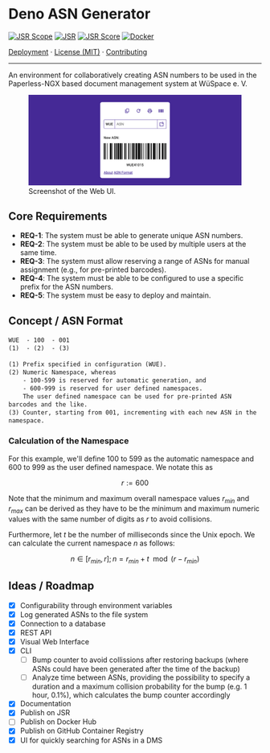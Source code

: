 # Deno ASN Generator

[![JSR Scope](https://jsr.io/badges/@wuespace)](https://jsr.io/@wuespace)
[![JSR](https://jsr.io/badges/@wuespace/asn-generator)](https://jsr.io/@wuespace/asn-generator)
[![JSR Score](https://jsr.io/badges/@wuespace/asn-generator/score)](https://jsr.io/@wuespace/asn-generator)
[![Docker](https://github.com/wuespace/deno-asn-generator/actions/workflows/docker-publish.yml/badge.svg)](https://github.com/wuespace/deno-asn-generator/actions/workflows/docker-publish.yml)

[Deployment](DEPLOY.md) · [License (MIT)](./LICENSE) ·
[Contributing](./CONTRIBUTING.md)

---

An environment for collaboratively creating ASN numbers to be used in the
Paperless-NGX based document management system at WüSpace e. V.

<figure>
<img src="screenshot.png" alt="Screenshot. UI in the center. At the top, there are buttons to copy, regenerate, print, and download the ASN barcode. Below that, there is a search bar. Below that, text: New ASN. A barcode with an ASN." />
<figcaption>Screenshot of the Web UI.</figcaption>
</figure>

## Core Requirements

- **REQ-1**: The system must be able to generate unique ASN numbers.
- **REQ-2**: The system must be able to be used by multiple users at the same
  time.
- **REQ-3**: The system must allow reserving a range of ASNs for manual
  assignment (e.g., for pre-printed barcodes).
- **REQ-4**: The system must be able to be configured to use a specific prefix
  for the ASN numbers.
- **REQ-5**: The system must be easy to deploy and maintain.

## Concept / ASN Format

```text
WUE  - 100  - 001
(1)  - (2)  - (3)

(1) Prefix specified in configuration (WUE).
(2) Numeric Namespace, whereas
    - 100-599 is reserved for automatic generation, and
    - 600-999 is reserved for user defined namespaces.
    The user defined namespace can be used for pre-printed ASN barcodes and the like.
(3) Counter, starting from 001, incrementing with each new ASN in the namespace.
```

### Calculation of the Namespace

For this example, we'll define $100$ to $599$ as the automatic namespace and
$600$ to $999$ as the user defined namespace. We notate this as

$$ r:=600 $$

Note that the minimum and maximum overall namespace values $r_{min}$ and
$r_{max}$ can be derived as they have to be the minimum and maximum numeric
values with the same number of digits as $r$ to avoid collisions.

Furthermore, let $t$ be the number of milliseconds since the Unix epoch. We can
calculate the current namespace $n$ as follows:

$$ n \in [r_{min}, r]; n = r_{min} + t \mod (r - r_{min}) $$

## Ideas / Roadmap

- [x] Configurability through environment variables
- [x] Log generated ASNs to the file system
- [x] Connection to a database
- [x] REST API
- [x] Visual Web Interface
- [x] CLI
  - [ ] Bump counter to avoid collissions after restoring backups (where ASNs
        could have been generated after the time of the backup)
  - [ ] Analyze time between ASNs, providing the possibility to specify a
        duration and a maximum collision probability for the bump (e.g. 1 hour,
        0.1%), which calculates the bump counter accordingly
- [x] Documentation
- [x] Publish on JSR
- [ ] Publish on Docker Hub
- [x] Publish on GitHub Container Registry
- [x] UI for quickly searching for ASNs in a DMS

